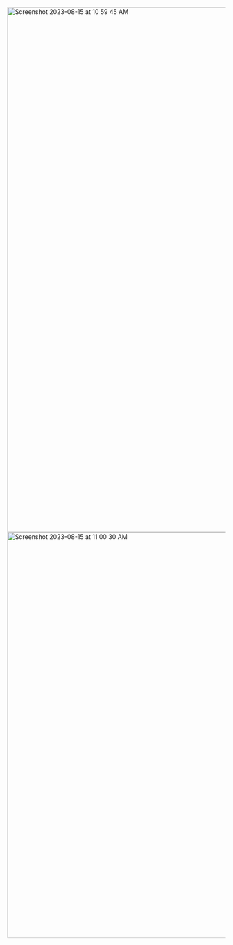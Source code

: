 <img width="1208" alt="Screenshot 2023-08-15 at 10 59 45 AM" src="https://github.com/rcbran/reduxstagram/assets/10733387/76fba14e-e8ef-45b4-b506-df30716f952a">

<img width="934" alt="Screenshot 2023-08-15 at 11 00 30 AM" src="https://github.com/rcbran/reduxstagram/assets/10733387/8134ea75-53ef-4a31-8af2-7288b1b16e43">
